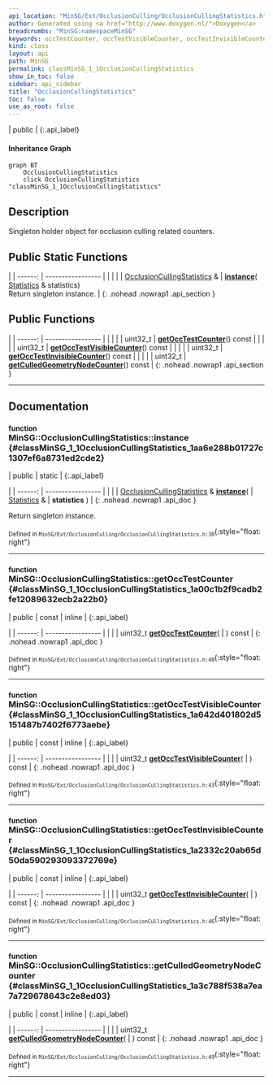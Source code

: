```yaml
---
api_location: "MinSG/Ext/OcclusionCulling/OcclusionCullingStatistics.h"
author: Generated using <a href="http://www.doxygen.nl/">Doxygen</a>
breadcrumbs: "MinSG:namespaceMinSG"
keywords: occTestCounter, occTestVisibleCounter, occTestInvisibleCounter, culledGeometryNodeCounter, OcclusionCullingStatistics, OcclusionCullingStatistics, OcclusionCullingStatistics, instance, getOccTestCounter, getOccTestVisibleCounter, getOccTestInvisibleCounter, getCulledGeometryNodeCounter
kind: class
layout: api
path: MinSG
permalink: classMinSG_1_1OcclusionCullingStatistics
show_in_toc: false
sidebar: api_sidebar
title: "OcclusionCullingStatistics"
toc: false
use_as_root: false
---
```


| public |
{:.api_label}

#### Inheritance Graph

```mermaid
graph BT
	OcclusionCullingStatistics
	click OcclusionCullingStatistics "classMinSG_1_1OcclusionCullingStatistics"
```

## Description

Singleton holder object for occlusion culling related counters.



## Public Static Functions

|
| ------: | ----------------- |
|  | |
| [OcclusionCullingStatistics](classMinSG_1_1OcclusionCullingStatistics) & | **[instance](#classMinSG_1_1OcclusionCullingStatistics_1aa6e288b01727c1307ef6a8731ed2cde2)**( [Statistics](classMinSG_1_1Statistics) & statistics) <br/> Return singleton instance. |
{: .nohead .nowrap1 .api_section }


## Public Functions

|
| ------: | ----------------- |
|  | |
| uint32_t | **[getOccTestCounter](#classMinSG_1_1OcclusionCullingStatistics_1a00c1b2f9cadb2fe12089632ecb2a22b0)**() const |
|  | |
| uint32_t | **[getOccTestVisibleCounter](#classMinSG_1_1OcclusionCullingStatistics_1a642d401802d5151487b7402f6773aebe)**() const |
|  | |
| uint32_t | **[getOccTestInvisibleCounter](#classMinSG_1_1OcclusionCullingStatistics_1a2332c20ab65d50da590293093372769e)**() const |
|  | |
| uint32_t | **[getCulledGeometryNodeCounter](#classMinSG_1_1OcclusionCullingStatistics_1a3c788f538a7ea7a729678643c2e8ed03)**() const |
{: .nohead .nowrap1 .api_section }


-------------------------------------------------------------------

## Documentation

### <small>function</small><br/> MinSG::OcclusionCullingStatistics::instance {#classMinSG_1_1OcclusionCullingStatistics_1aa6e288b01727c1307ef6a8731ed2cde2}

| public | static |
{:.api_label}

|
| ------: | ----------------- |
|  |
| [OcclusionCullingStatistics](classMinSG_1_1OcclusionCullingStatistics) & **[instance](#classMinSG_1_1OcclusionCullingStatistics_1aa6e288b01727c1307ef6a8731ed2cde2)**( |  [Statistics](classMinSG_1_1Statistics) & | **statistics** ) |
{: .nohead .nowrap1 .api_doc }

Return singleton instance.





<sub>Defined in `MinSG/Ext/OcclusionCulling/OcclusionCullingStatistics.h:38`</sub>{:style="float: right"}

-------------------------------------------------------------------

### <small>function</small><br/> MinSG::OcclusionCullingStatistics::getOccTestCounter {#classMinSG_1_1OcclusionCullingStatistics_1a00c1b2f9cadb2fe12089632ecb2a22b0}

| public | const | inline |
{:.api_label}

|
| ------: | ----------------- |
|  |
| uint32_t **[getOccTestCounter](#classMinSG_1_1OcclusionCullingStatistics_1a00c1b2f9cadb2fe12089632ecb2a22b0)**( |  ) const |
{: .nohead .nowrap1 .api_doc }





<sub>Defined in `MinSG/Ext/OcclusionCulling/OcclusionCullingStatistics.h:40`</sub>{:style="float: right"}

-------------------------------------------------------------------

### <small>function</small><br/> MinSG::OcclusionCullingStatistics::getOccTestVisibleCounter {#classMinSG_1_1OcclusionCullingStatistics_1a642d401802d5151487b7402f6773aebe}

| public | const | inline |
{:.api_label}

|
| ------: | ----------------- |
|  |
| uint32_t **[getOccTestVisibleCounter](#classMinSG_1_1OcclusionCullingStatistics_1a642d401802d5151487b7402f6773aebe)**( |  ) const |
{: .nohead .nowrap1 .api_doc }





<sub>Defined in `MinSG/Ext/OcclusionCulling/OcclusionCullingStatistics.h:43`</sub>{:style="float: right"}

-------------------------------------------------------------------

### <small>function</small><br/> MinSG::OcclusionCullingStatistics::getOccTestInvisibleCounter {#classMinSG_1_1OcclusionCullingStatistics_1a2332c20ab65d50da590293093372769e}

| public | const | inline |
{:.api_label}

|
| ------: | ----------------- |
|  |
| uint32_t **[getOccTestInvisibleCounter](#classMinSG_1_1OcclusionCullingStatistics_1a2332c20ab65d50da590293093372769e)**( |  ) const |
{: .nohead .nowrap1 .api_doc }





<sub>Defined in `MinSG/Ext/OcclusionCulling/OcclusionCullingStatistics.h:46`</sub>{:style="float: right"}

-------------------------------------------------------------------

### <small>function</small><br/> MinSG::OcclusionCullingStatistics::getCulledGeometryNodeCounter {#classMinSG_1_1OcclusionCullingStatistics_1a3c788f538a7ea7a729678643c2e8ed03}

| public | const | inline |
{:.api_label}

|
| ------: | ----------------- |
|  |
| uint32_t **[getCulledGeometryNodeCounter](#classMinSG_1_1OcclusionCullingStatistics_1a3c788f538a7ea7a729678643c2e8ed03)**( |  ) const |
{: .nohead .nowrap1 .api_doc }





<sub>Defined in `MinSG/Ext/OcclusionCulling/OcclusionCullingStatistics.h:49`</sub>{:style="float: right"}

-------------------------------------------------------------------


